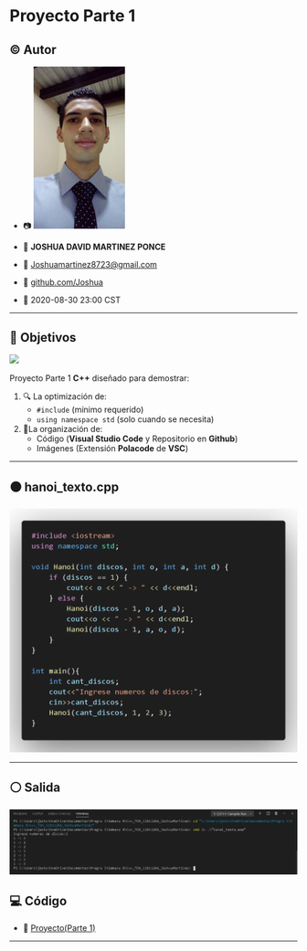 # Proyecto Parte 1

## :copyright: Autor

- :camera: <img src="imagenes/Mi_foto.jpg" width="160px">

- :man: **JOSHUA DAVID MARTINEZ PONCE**
- :e-mail: Joshuamartinez8723@gmail.com
- :link: [github.com/Joshua](https://github.com/)
- :calendar: 2020-08-30 23:00 CST

---

## :dart: Objetivos

![](images/c++.png)

Proyecto Parte 1 **C++** diseñado para demostrar:

1. :mag: La optimización de:
   - `#include` (mínimo requerido)
   - `using namespace std` (solo cuando se necesita)
2. :open_file_folder:La organización de:
   - Código (**Visual Studio Code** y Repositorio en **Github**)
   - Imágenes (Extensión **Polacode** de **VSC**)
   

---

## :black_circle: hanoi_texto.cpp

![](imagenes/hanoi_text_cpp.png)

---


## :white_circle: Salida 

![](imagenes/Salida.png)




## :computer: Código

- :blue_book: [Proyecto(Parte 1)](https://github.com/JoshuaMartinez30/C-_TDH.git)

---